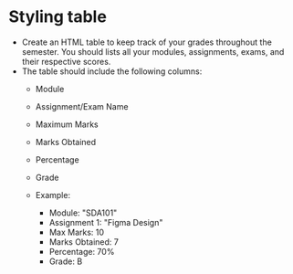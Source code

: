 # Styling table
* Create an HTML table to keep track of your grades throughout the semester. You should lists all your modules, assignments, exams, and their respective scores. 
* The table should include the following columns:
  - Module
  - Assignment/Exam Name
  - Maximum Marks
  - Marks Obtained
  - Percentage
  - Grade

  
  - Example: 
     - Module: "SDA101" 
     - Assignment 1: "Figma Design" 
     - Max Marks: 10 
     - Marks Obtained: 7 
     - Percentage: 70% 
     - Grade: B 